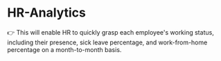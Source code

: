 # HR-Analytics
 👉 This will enable HR to quickly grasp each employee's working status, including their presence, sick leave percentage, and work-from-home percentage on a month-to-month basis.
